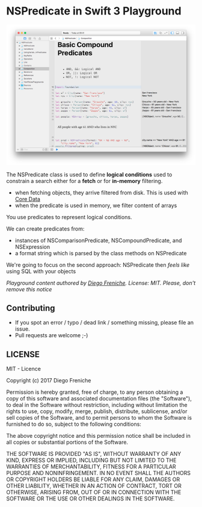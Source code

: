 # NSPredicate in Swift 3 Playground

![](img/screenshot1.png)

The NSPredicate class is used to define __logical conditions__ used to constrain a search either for a __fetch__ or for __in-memory__ filtering.

- when fetching objects, they arrive filtered from disk. This is used with [Core Data](https://developer.apple.com/library/mac/documentation/Cocoa/Conceptual/CoreData/cdProgrammingGuide.html)
- when the predicate is used in memory, we filter content of arrays


You use predicates to represent logical conditions.

We can create predicates from:
- instances of NSComparisonPredicate, NSCompoundPredicate, and NSExpression
- a format string which is parsed by the class methods on NSPredicate

We're going to focus on the second approach: NSPredicate then _feels like_ using SQL with your objects
 
 _Playground content authored by [Diego Freniche](https://github.com/dfreniche). License: MIT. Please, don't remove this notice_


## Contributing

- If you spot an error / typo / dead link / something missing, please file an issue.
- Pull requests are welcome ;-)

## LICENSE

MIT - Licence

Copyright (c) 2017 Diego Freniche

Permission is hereby granted, free of charge, to any person obtaining a copy of this software and associated documentation files (the "Software"), to deal in the Software without restriction, including without limitation the rights to use, copy, modify, merge, publish, distribute, sublicense, and/or sell copies of the Software, and to permit persons to whom the Software is furnished to do so, subject to the following conditions:

The above copyright notice and this permission notice shall be included in all copies or substantial portions of the Software.

THE SOFTWARE IS PROVIDED "AS IS", WITHOUT WARRANTY OF ANY KIND, EXPRESS OR IMPLIED, INCLUDING BUT NOT LIMITED TO THE WARRANTIES OF MERCHANTABILITY, FITNESS FOR A PARTICULAR PURPOSE AND NONINFRINGEMENT. IN NO EVENT SHALL THE AUTHORS OR COPYRIGHT HOLDERS BE LIABLE FOR ANY CLAIM, DAMAGES OR OTHER LIABILITY, WHETHER IN AN ACTION OF CONTRACT, TORT OR OTHERWISE, ARISING FROM, OUT OF OR IN CONNECTION WITH THE SOFTWARE OR THE USE OR OTHER DEALINGS IN THE SOFTWARE.
